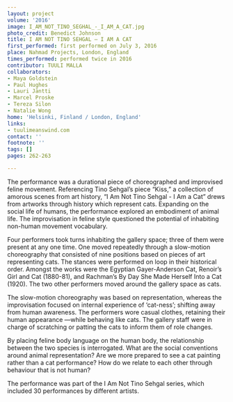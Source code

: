 ```yaml
---
layout: project
volume: '2016'
image: I_AM_NOT_TINO_SEGHAL_-_I_AM_A_CAT.jpg
photo_credit: Benedict Johnson
title: I AM NOT TINO SEHGAL – I AM A CAT
first_performed: first performed on July 3, 2016
place: Nahmad Projects, London, England
times_performed: performed twice in 2016
contributor: TUULI MALLA
collaborators:
- Maya Goldstein
- Paul Hughes
- Lauri Jäntti
- Marcel Proske
- Tereza Silon
- Natalie Wong
home: 'Helsinki, Finland / London, England'
links:
- tuulimeanswind.com
contact: ''
footnote: ''
tags: []
pages: 262-263

---
```


The performance was a durational piece of choreographed and improvised feline movement. Referencing Tino Sehgal’s piece “Kiss,” a collection of amorous scenes from art history, “I Am Not Tino Sehgal - I Am a Cat” drews from artworks through history which represent cats. Expanding on the social life of humans, the performance explored an embodiment of animal life. The improvisation in feline style questioned the potential of inhabiting non-human movement vocabulary.

Four performers took turns inhabiting the gallery space; three of them were present at any one time. One moved repeatedly through a slow-motion choreography that consisted of nine positions based on pieces of art representing cats. The stances were performed on loop in their historical order. Amongst the works were the Egyptian Gayer-Anderson Cat, Renoir’s Girl and Cat (1880-81), and Rachman’s By Day She Made Herself Into a Cat (1920). The two other performers moved around the gallery space as cats.

The slow-motion choreography was based on representation, whereas the improvisation focused on internal experience of ‘cat-ness’; shifting away from human awareness. The performers wore casual clothes, retaining their human appearance —while behaving like cats. The gallery staff were in charge of scratching or patting the cats to inform them of role changes.

By placing feline body language on the human body, the relationship between the two species is interrogated. What are the social conventions around animal representation? Are we more prepared to see a cat painting rather than a cat performance? How do we relate to each other through behaviour that is not human?

The performance was part of the I Am Not Tino Sehgal series, which included 30 performances by different artists.
